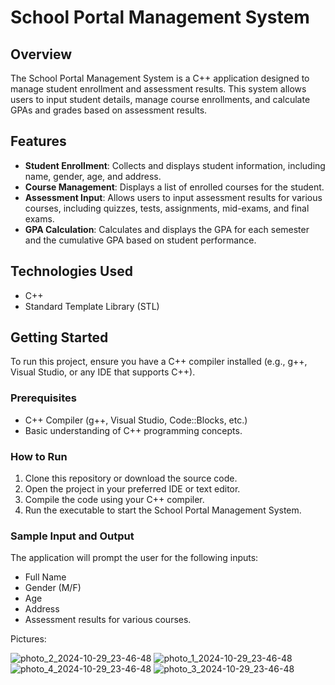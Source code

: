 # School Portal Management System

## Overview
The School Portal Management System is a C++ application designed to manage student enrollment and assessment results. This system allows users to input student details, manage course enrollments, and calculate GPAs and grades based on assessment results.

## Features
- **Student Enrollment**: Collects and displays student information, including name, gender, age, and address.
- **Course Management**: Displays a list of enrolled courses for the student.
- **Assessment Input**: Allows users to input assessment results for various courses, including quizzes, tests, assignments, mid-exams, and final exams.
- **GPA Calculation**: Calculates and displays the GPA for each semester and the cumulative GPA based on student performance.

## Technologies Used
- C++
- Standard Template Library (STL)

## Getting Started
To run this project, ensure you have a C++ compiler installed (e.g., g++, Visual Studio, or any IDE that supports C++).

### Prerequisites
- C++ Compiler (g++, Visual Studio, Code::Blocks, etc.)
- Basic understanding of C++ programming concepts.

### How to Run
1. Clone this repository or download the source code.
2. Open the project in your preferred IDE or text editor.
3. Compile the code using your C++ compiler.
4. Run the executable to start the School Portal Management System.

### Sample Input and Output
The application will prompt the user for the following inputs:
- Full Name
- Gender (M/F)
- Age
- Address
- Assessment results for various courses.

Pictures:

![photo_2_2024-10-29_23-46-48](https://github.com/user-attachments/assets/ea7ff9c2-c8e9-4cea-8a14-dccb07bf42c0)
![photo_1_2024-10-29_23-46-48](https://github.com/user-attachments/assets/d78d5fd5-f231-4aa8-b7f0-74d49770b7a1)
![photo_4_2024-10-29_23-46-48](https://github.com/user-attachments/assets/e0a4a083-d436-4dda-9b1b-60eec4f44c00)
![photo_3_2024-10-29_23-46-48](https://github.com/user-attachments/assets/d8935d33-2f88-4ad5-9bbd-8d285ccd0cdc)
